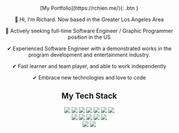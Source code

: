 <div align="center">
  <span class="fs-8">[My Portfolio](https://rchien.me/){: .btn }</span>
  <p>👋 Hi, I'm Richard. Now based in the Greater Los Angeles Area</p>
  <p>🤔 Actively seeking full-time Software Engineer / Graphic Programmer position in the US</p>
  <p>✔ Experienced Software Engineer with a demonstrated works in the program development and entertainment industry.</p>
  <p>✔ Fast learner and team player, and able to work independently</p>
  <p>✔ Embrace new technologies and love to code</p>
</div>

<div align="center">
  <h2>My Tech Stack</h2>
</div>

<div align="center">
  <img src="https://img.shields.io/badge/C++-00599C?&style=flat-square&logo=c%2B%2B&logoColor=white" />
  <img src="https://img.shields.io/badge/c%23%20-%23239120.svg?&style=flat-square&logo=c-sharp&logoColor=white" />
  <img src="https://img.shields.io/badge/-Java-007396?style=flat-square&logo=java" />
  <img src="https://img.shields.io/badge/-JavaScript-F7DF1E?style=flat-square&logo=javascript&logoColor=222222" />
  <img src="https://img.shields.io/badge/-Python-1E415D?style=flat-square&logo=python" />
  <img src="https://img.shields.io/badge/-TypeScript-007ACC?style=flat-square&logo=typescript" />
  <img src="https://img.shields.io/badge/-Swift-FA7343?style=flat-square&logo=swift&logoColor=white" />
</div>

<div align="center">
  <img src="https://img.shields.io/badge/-Node.js-339933?&style=flat-square&logo=node.js&logoColor=white"/>
  <img src="https://img.shields.io/badge/-MySQL-4479A1?style=flat-square&logo=mysql&logoColor=white" />
  <img src="https://img.shields.io/badge/angular%20-%23DD0031.svg?&style=flat-square&logo=angular&logoColor=white" />
  <img src="https://img.shields.io/badge/bootstrap%20-%23563D7C.svg?&style=flat-square&logo=bootstrap&logoColor=white" />
  <img src="https://img.shields.io/badge/-React-61DAF8?style=flat-square&logo=react&logoColor=222222" />
</div>

<div align="center">
  <img src="https://img.shields.io/badge/-OpenGL-red" />
  <img src=" https://img.shields.io/badge/-OpenCV-lightgrey" />
</div>

<!--
**chien1219/chien1219** is a ✨ _special_ ✨ repository because its `README.md` (this file) appears on your GitHub profile.
